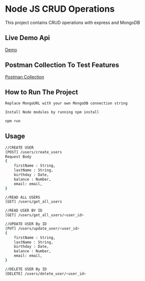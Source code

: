 
# Node JS CRUD Operations

This project contains CRUD operations with express and MongoDB

## Live Demo Api

[Demo](https://assignment-projectio.herokuapp.com/)

## Postman Collection To Test Features

[Postman Collection](https://www.postman.com/collections/0e51e5d4d2d67d3df38c)

## How to Run The Project
```bash
Replace MongoURL with your own MongoDB connection string

Install Node modules by running npm install

npm run
```

## Usage 

```bash
//CREATE USER
[POST] /users/create_users
Request Body
{
    firstName : String,
    lastName : String,
    birthday : Date,
    balance : Number,
    email: email,
}

//READ ALL USERS
[GET] /users/get_all_users

//READ USER BY ID
[GET] /users/get_all_users/<user_id>

//UPDATE USER By ID
[PUT] /users/update_user/<user_id>
{
    firstName : String,
    lastName : String,
    birthday : Date,
    balance : Number,
    email: email,
}

//DELETE USER By ID
[DELETE] /users/delete_user/<user_id>
```
